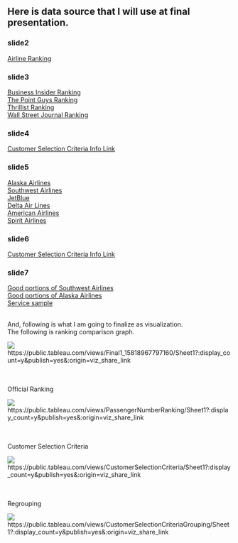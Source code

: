 ## Here is data source that I will use at final presentation.

### slide2
[Airline Ranking](https://www.bts.gov/airline-rankings-2018)<br>

### slide3
[Business Insider Ranking](https://www.businessinsider.com/best-worst-airlines-america-jd-power-2019-5)<br>
[The Point Guys Ranking](https://thepointsguy.com/guide/best-and-worst-airlines-2018/)<br>
[Thrillist Ranking](https://www.thrillist.com/news/nation/best-airlines-customer-satisfaction-2018)<br>
[Wall Street Journal Ranking](https://www.wsj.com/articles/the-best-and-worst-u-s-airlines-of-2018-11547648032)<br>

### slide4
[Customer Selection Criteria Info Link](https://www.forbes.com/sites/danielreed/2018/03/07/best-to-worst-new-ranking-of-us-airlines-balances-price-vs-service-performance/#1d21174e55e8)<br>

### slide5
[Alaska Airlines](https://www.alaskaair.com/)<br>
[Southwest Airlines](https://www.southwest.com/)<br>
[JetBlue](https://www.jetblue.com/)<br>
[Delta Air Lines](https://www.delta.com/)<br>
[American Airlines](https://www.aa.com/homePage.do)<br>
[Spirit Airlines](https://www.spirit.com/)<br>

### slide6
[Customer Selection Criteria Info Link](https://www.forbes.com/sites/danielreed/2018/03/07/best-to-worst-new-ranking-of-us-airlines-balances-price-vs-service-performance/#1d21174e55e8)<br>

### slide7
[Good portions of Southwest Airlines](https://www.airfarewatchdog.com/blog/22975194/11-reasons-why-southwest-is-the-best-airline-youre-probably-not-flying/)<br>
[Good portions of Alaska Airlines](https://www.outsideonline.com/2320231/alaska-airlines-best-carrier)<br>
[Service sample](https://www.cntraveler.com/stories/2015-10-27/the-airlines-with-the-most-legroom-a-tall-travelers-guide)<br><br>

And, following is what I am going to finalize as visualization.<br>
The following is ranking comparison graph.<br>

<div class='tableauPlaceholder' id='viz1581896909523' style='position: relative'><noscript><a href='#'><img alt=' ' src='https:&#47;&#47;public.tableau.com&#47;static&#47;images&#47;Fi&#47;Final1_15818967797160&#47;Sheet1&#47;1_rss.png' style='border: none' /></a></noscript><object class='tableauViz'  style='display:none;'><param name='host_url' value='https%3A%2F%2Fpublic.tableau.com%2F' /> <param name='embed_code_version' value='3' /> <param name='site_root' value='' /><param name='name' value='Final1_15818967797160&#47;Sheet1' /><param name='tabs' value='no' /><param name='toolbar' value='yes' /><param name='static_image' value='https:&#47;&#47;public.tableau.com&#47;static&#47;images&#47;Fi&#47;Final1_15818967797160&#47;Sheet1&#47;1.png' /> <param name='animate_transition' value='yes' /><param name='display_static_image' value='yes' /><param name='display_spinner' value='yes' /><param name='display_overlay' value='yes' /><param name='display_count' value='yes' /><param name='filter' value='publish=yes' /></object>
</div>https://public.tableau.com/views/Final1_15818967797160/Sheet1?:display_count=y&publish=yes&:origin=viz_share_link
<script type='text/javascript'>                    var divElement = document.getElementById('viz1581896909523');                    var vizElement = divElement.getElementsByTagName('object')[0];                    vizElement.style.width='100%';vizElement.style.height=(divElement.offsetWidth*0.75)+'px';                    var scriptElement = document.createElement('script');                    scriptElement.src = 'https://public.tableau.com/javascripts/api/viz_v1.js';                    vizElement.parentNode.insertBefore(scriptElement, vizElement);                </script>

<br><br>
Official Ranking<br>
<div class='tableauPlaceholder' id='viz1581910155710' style='position: relative'><noscript><a href='#'><img alt=' ' src='https:&#47;&#47;public.tableau.com&#47;static&#47;images&#47;Pa&#47;PassengerNumberRanking&#47;Sheet1&#47;1_rss.png' style='border: none' /></a></noscript><object class='tableauViz'  style='display:none;'><param name='host_url' value='https%3A%2F%2Fpublic.tableau.com%2F' /> <param name='embed_code_version' value='3' /> <param name='site_root' value='' /><param name='name' value='PassengerNumberRanking&#47;Sheet1' /><param name='tabs' value='no' /><param name='toolbar' value='yes' /><param name='static_image' value='https:&#47;&#47;public.tableau.com&#47;static&#47;images&#47;Pa&#47;PassengerNumberRanking&#47;Sheet1&#47;1.png' /> <param name='animate_transition' value='yes' /><param name='display_static_image' value='yes' /><param name='display_spinner' value='yes' /><param name='display_overlay' value='yes' /><param name='display_count' value='yes' /><param name='filter' value='publish=yes' /></object>
</div>https://public.tableau.com/views/PassengerNumberRanking/Sheet1?:display_count=y&publish=yes&:origin=viz_share_link                <script type='text/javascript'>                    var divElement = document.getElementById('viz1581910155710');                    var vizElement = divElement.getElementsByTagName('object')[0];                    vizElement.style.width='100%';vizElement.style.height=(divElement.offsetWidth*0.75)+'px';                    var scriptElement = document.createElement('script');                    scriptElement.src = 'https://public.tableau.com/javascripts/api/viz_v1.js';                    vizElement.parentNode.insertBefore(scriptElement, vizElement);                </script>

<br><br>
Customer Selection Criteria<br>
<div class='tableauPlaceholder' id='viz1581911784284' style='position: relative'><noscript><a href='#'><img alt=' ' src='https:&#47;&#47;public.tableau.com&#47;static&#47;images&#47;Cu&#47;CustomerSelectionCriteria&#47;Sheet1&#47;1_rss.png' style='border: none' /></a></noscript><object class='tableauViz'  style='display:none;'><param name='host_url' value='https%3A%2F%2Fpublic.tableau.com%2F' /> <param name='embed_code_version' value='3' /> <param name='site_root' value='' /><param name='name' value='CustomerSelectionCriteria&#47;Sheet1' /><param name='tabs' value='no' /><param name='toolbar' value='yes' /><param name='static_image' value='https:&#47;&#47;public.tableau.com&#47;static&#47;images&#47;Cu&#47;CustomerSelectionCriteria&#47;Sheet1&#47;1.png' /> <param name='animate_transition' value='yes' /><param name='display_static_image' value='yes' /><param name='display_spinner' value='yes' /><param name='display_overlay' value='yes' /><param name='display_count' value='yes' /><param name='filter' value='publish=yes' /></object>
</div> https://public.tableau.com/views/CustomerSelectionCriteria/Sheet1?:display_count=y&publish=yes&:origin=viz_share_link               <script type='text/javascript'>                    var divElement = document.getElementById('viz1581911784284');                    var vizElement = divElement.getElementsByTagName('object')[0];                    vizElement.style.width='100%';vizElement.style.height=(divElement.offsetWidth*0.75)+'px';                    var scriptElement = document.createElement('script');                    scriptElement.src = 'https://public.tableau.com/javascripts/api/viz_v1.js';                    vizElement.parentNode.insertBefore(scriptElement, vizElement);                </script>

<br><br>
Regrouping<br>

<div class='tableauPlaceholder' id='viz1581912544394' style='position: relative'><noscript><a href='#'><img alt=' ' src='https:&#47;&#47;public.tableau.com&#47;static&#47;images&#47;Cu&#47;CustomerSelectionCriteriaGrouping&#47;Sheet1&#47;1_rss.png' style='border: none' /></a></noscript><object class='tableauViz'  style='display:none;'><param name='host_url' value='https%3A%2F%2Fpublic.tableau.com%2F' /> <param name='embed_code_version' value='3' /> <param name='site_root' value='' /><param name='name' value='CustomerSelectionCriteriaGrouping&#47;Sheet1' /><param name='tabs' value='no' /><param name='toolbar' value='yes' /><param name='static_image' value='https:&#47;&#47;public.tableau.com&#47;static&#47;images&#47;Cu&#47;CustomerSelectionCriteriaGrouping&#47;Sheet1&#47;1.png' /> <param name='animate_transition' value='yes' /><param name='display_static_image' value='yes' /><param name='display_spinner' value='yes' /><param name='display_overlay' value='yes' /><param name='display_count' value='yes' /><param name='filter' value='publish=yes' /></object>
</div>https://public.tableau.com/views/CustomerSelectionCriteriaGrouping/Sheet1?:display_count=y&publish=yes&:origin=viz_share_link                <script type='text/javascript'>                    var divElement = document.getElementById('viz1581912544394');                    var vizElement = divElement.getElementsByTagName('object')[0];                    vizElement.style.width='100%';vizElement.style.height=(divElement.offsetWidth*0.75)+'px';                    var scriptElement = document.createElement('script');                    scriptElement.src = 'https://public.tableau.com/javascripts/api/viz_v1.js';                    vizElement.parentNode.insertBefore(scriptElement, vizElement);                </script>


